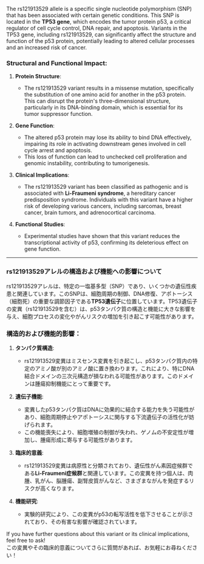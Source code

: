 The rs121913529 allele is a specific single nucleotide polymorphism (SNP) that has been associated with certain genetic conditions. This SNP is located in the **TP53 gene**, which encodes the tumor protein p53, a critical regulator of cell cycle control, DNA repair, and apoptosis. Variants in the TP53 gene, including rs121913529, can significantly affect the structure and function of the p53 protein, potentially leading to altered cellular processes and an increased risk of cancer.

### Structural and Functional Impact:
1. **Protein Structure**:
   - The rs121913529 variant results in a missense mutation, specifically the substitution of one amino acid for another in the p53 protein. This can disrupt the protein's three-dimensional structure, particularly in its DNA-binding domain, which is essential for its tumor suppressor function.

2. **Gene Function**:
   - The altered p53 protein may lose its ability to bind DNA effectively, impairing its role in activating downstream genes involved in cell cycle arrest and apoptosis.
   - This loss of function can lead to unchecked cell proliferation and genomic instability, contributing to tumorigenesis.

3. **Clinical Implications**:
   - The rs121913529 variant has been classified as pathogenic and is associated with **Li-Fraumeni syndrome**, a hereditary cancer predisposition syndrome. Individuals with this variant have a higher risk of developing various cancers, including sarcomas, breast cancer, brain tumors, and adrenocortical carcinoma.

4. **Functional Studies**:
   - Experimental studies have shown that this variant reduces the transcriptional activity of p53, confirming its deleterious effect on gene function.

---

### rs121913529アレルの構造および機能への影響について

rs121913529アレルは、特定の一塩基多型（SNP）であり、いくつかの遺伝性疾患と関連しています。このSNPは、細胞周期の制御、DNA修復、アポトーシス（細胞死）の重要な調節因子である**TP53遺伝子**に位置しています。TP53遺伝子の変異（rs121913529を含む）は、p53タンパク質の構造と機能に大きな影響を与え、細胞プロセスの変化やがんリスクの増加を引き起こす可能性があります。

### 構造的および機能的影響：
1. **タンパク質構造**:
   - rs121913529変異はミスセンス変異を引き起こし、p53タンパク質内の特定のアミノ酸が別のアミノ酸に置き換わります。これにより、特にDNA結合ドメインの三次元構造が損なわれる可能性があります。このドメインは腫瘍抑制機能にとって重要です。

2. **遺伝子機能**:
   - 変異したp53タンパク質はDNAに効果的に結合する能力を失う可能性があり、細胞周期停止やアポトーシスに関与する下流遺伝子の活性化が妨げられます。
   - この機能喪失により、細胞増殖の制御が失われ、ゲノムの不安定性が増加し、腫瘍形成に寄与する可能性があります。

3. **臨床的意義**:
   - rs121913529変異は病原性と分類されており、遺伝性がん素因症候群である**Li-Fraumeni症候群**と関連しています。この変異を持つ個人は、肉腫、乳がん、脳腫瘍、副腎皮質がんなど、さまざまながんを発症するリスクが高くなります。

4. **機能研究**:
   - 実験的研究により、この変異がp53の転写活性を低下させることが示されており、その有害な影響が確認されています。

If you have further questions about this variant or its clinical implications, feel free to ask!  
この変異やその臨床的意義についてさらに質問があれば、お気軽にお尋ねください！